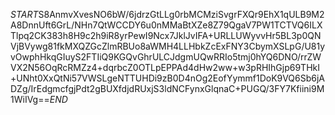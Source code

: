 $START$S8AnmvXvesNO6bW/6jdrzGtLLg0rbMCMziSvgrFXQr9EhX1qULB9M2A8DnnUft6GrL/NHn7QtWCCDY6u0nMMaBtXZe8Z79QgaV7PW1TCTVQ6ILXTlpq2CK383h8H9c2h9iR8yrPewI9Ncx7JklJvIFA+URLLUWyvvHr5BL3p0QNVjBVywg81fkMXQZGcZlmRBUo8aWMH4LLHbkZcExFNY3CbymXSLpG/U81yvOwphHkqGIuyS2FTIiQ9KGQvGhrULCJdgmUQwRRIo5tmj0hYQ6DNO/rrZWVX2N56OqRcRMZz4+dqrbcZ0OTLpEPPAd4dHw2ww+w3pRHIhGjp69THkI+UNht0XxQtNi57VWSLgeNTTUHDi9zB0D4nOg2EofYymmf1DoK9VQ6Sb6jADZg/IrEdgmcfgjPdt2gBUXfdjdRUxjS3ldNCFynxGlqnaC+PUGQ/3FY7Kfiini9M1WiIVg==$END$